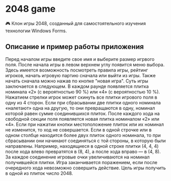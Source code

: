 # 2048 game
🎮 Клон игры 2048, созданный для самостоятельного изучения технологии Windows Forms.
## Описание и пример работы приложения
Перед началом игры введите свое имя и выберите размер игрвого поля. После начала игры в левом верхнем углу появится меню выбора. Здесь имеется возможность посмотреть правила игры, рейтинг игроков, начать игровую партию сначала или выйти из игры. Также начать сначала можно нажав по кнопке "новая игра". Суть игры заключается в следующем. В каждом раунде появляется плитка номинала «2» (с вероятностью 90 %) или «4» (с вероятностью 10 %). Нажатием стрелки игрок может скинуть все плитки игрового поля в одну из 4 сторон. Если при сбрасывании две плитки одного номинала «налетают» одна на другую, то они превращаются в одну, номинал которой равен сумме соединившихся плиток. После каждого хода на свободной секции поля появляется новая плитка номиналом «2» или «4». Если при нажатии кнопки местоположение плиток или их номинал не изменится, то ход не совершается. Если в одной строчке или в одном столбце находится более двух плиток одного номинала, то при сбрасывании они начинают соединяться с той стороны, в которую были направлены. Например, находящиеся в одной строке плитки (4, 4, 4) после хода влево превратятся в (8, 4), а после хода вправо — в (4, 8). За каждое соединение игровые очки увеличиваются на номинал получившейся плитки. Игра заканчивается поражением, если после очередного хода невозможно совершить действие. Цель игры получить в одной из плиток число 2048. 
